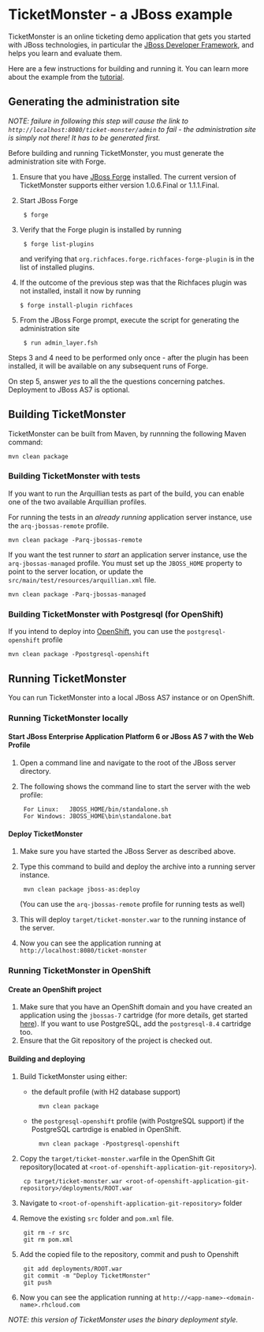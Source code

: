 # TicketMonster - a JBoss example

TicketMonster is an online ticketing demo application that gets you started with JBoss technologies, in particular the [JBoss Developer Framework](http://jboss.org/jdf), and helps you learn and evaluate them.

Here are a few instructions for building and running it. You can learn more about the example from the [tutorial](http://www.jboss.org/jdf/examples/get-started).

## Generating the administration site

_NOTE: failure in following this step will cause the link to `http://localhost:8080/ticket-monster/admin` to fail - the administration site is simply not there! It has to be generated first._

Before building and running TicketMonster, you must generate the administration site with Forge.

1. Ensure that you have [JBoss Forge](http://jboss.org/forge) installed. The current version of
   TicketMonster supports either version 1.0.6.Final or 1.1.1.Final.

2. Start JBoss Forge

        $ forge

3. Verify that the Forge plugin is installed by running

        $ forge list-plugins

   and verifying that `org.richfaces.forge.richfaces-forge-plugin` is in the list of installed plugins.

4.  If the outcome of the previous step was that the Richfaces plugin was not installed, install
    it now by running

        $ forge install-plugin richfaces
	
5. From the JBoss Forge prompt, execute the script for generating the administration site
    
	    $ run admin_layer.fsh

Steps 3 and 4 need to be performed only once - after the plugin has been installed, it will be
available on any subsequent runs of Forge.

On step 5, answer _yes_ to all the the questions concerning patches. Deployment to JBoss AS7 is optional.

## Building TicketMonster

TicketMonster can be built from Maven, by runnning the following Maven command:

    mvn clean package
	
### Building TicketMonster with tests
	
If you want to run the Arquillian tests as part of the build, you can enable one of the two available Arquillian profiles.

For running the tests in an _already running_ application server instance, use the `arq-jbossas-remote` profile.

    mvn clean package -Parq-jbossas-remote

If you want the test runner to _start_ an application server instance, use the `arq-jbossas-managed` profile. You must set up the `JBOSS_HOME` property to point to the server location, or update the `src/main/test/resources/arquillian.xml` file.

    mvn clean package -Parq-jbossas-managed
	
### Building TicketMonster with Postgresql (for OpenShift)

If you intend to deploy into [OpenShift](http://openshift.com), you can use the `postgresql-openshift` profile

    mvn clean package -Ppostgresql-openshift
	
## Running TicketMonster

You can run TicketMonster into a local JBoss AS7 instance or on OpenShift.

### Running TicketMonster locally

#### Start JBoss Enterprise Application Platform 6 or JBoss AS 7 with the Web Profile


1. Open a command line and navigate to the root of the JBoss server directory.
2. The following shows the command line to start the server with the web profile:

        For Linux:   JBOSS_HOME/bin/standalone.sh
        For Windows: JBOSS_HOME\bin\standalone.bat
		
#### Deploy TicketMonster

1. Make sure you have started the JBoss Server as described above.
2. Type this command to build and deploy the archive into a running server instance.

        mvn clean package jboss-as:deploy
	
	(You can use the `arq-jbossas-remote` profile for running tests as well)

3. This will deploy `target/ticket-monster.war` to the running instance of the server.
4. Now you can see the application running at `http://localhost:8080/ticket-monster`

### Running TicketMonster in OpenShift

#### Create an OpenShift project

1. Make sure that you have an OpenShift domain and you have created an application using the `jbossas-7` cartridge (for more details, get started [here](https://openshift.redhat.com/app/getting_started)). If you want to use PostgreSQL, add the `postgresql-8.4` cartridge too.
2. Ensure that the Git repository of the project is checked out.

#### Building and deploying

1. Build TicketMonster using either: 
    * the default profile (with H2 database support)
    
            mvn clean package	
    * the `postgresql-openshift` profile (with PostgreSQL support) if the PostgreSQL cartrdige is enabled in OpenShift.
            
            mvn clean package -Ppostgresql-openshift
			
2. Copy the `target/ticket-monster.war`file in the OpenShift Git repository(located at `<root-of-openshift-application-git-repository>`).

	    cp target/ticket-monster.war <root-of-openshift-application-git-repository>/deployments/ROOT.war

3. Navigate to `<root-of-openshift-application-git-repository>` folder
4. Remove the existing `src` folder and `pom.xml` file. 

        git rm -r src
		git rm pom.xml

5. Add the copied file to the repository, commit and push to Openshift
        
		git add deployments/ROOT.war
		git commit -m "Deploy TicketMonster"
		git push

6. Now you can see the application running at `http://<app-name>-<domain-name>.rhcloud.com`

_NOTE: this version of TicketMonster uses the *binary* deployment style._ 




	
 



